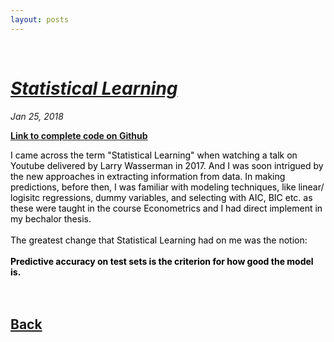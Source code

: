 ```yaml
---
layout: posts
---
```


<br>

# [_Statistical Learning_](./index.html)
<i>Jan 25, 2018</i>

<a href="https://github.com/yipeichan/Statistical-Learning"><b>Link to complete code on Github</b></a>

<div class="f"><font color="black">
I came across the term "Statistical Learning" when watching a talk on Youtube delivered by Larry Wasserman in 2017. And I was soon intrigued by the new approaches in extracting information from data. In making predictions, before then, I was familiar with modeling techniques, like linear/ logisitc regressions, dummy variables, and selecting with AIC, BIC etc. as these were taught in the course Econometrics and I had direct implement in my bechalor thesis.<br>
<br>
The greatest change that Statistical Learning had on me was the notion: <br>
 <br>
<b>Predictive accuracy on test sets is the criterion for how good the model is.</b><br>
  


</font>
</div>



<br>
<br>


## [Back](./)
